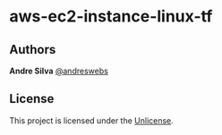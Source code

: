 # aws-ec2-instance-linux-tf

## Authors

**Andre Silva** [@andreswebs](https://github.com/andreswebs)

## License

This project is licensed under the [Unlicense](UNLICENSE).
